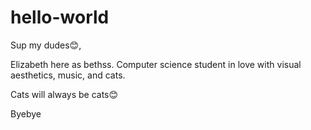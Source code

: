 # hello-world
Sup my dudes😊,

Elizabeth here as bethss. Computer science student in love with visual aesthetics, music, and cats.

Cats will always be cats😊

Byebye
